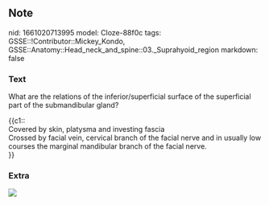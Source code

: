 ## Note
nid: 1661020713995
model: Cloze-88f0c
tags: GSSE::!Contributor::Mickey_Kondo, GSSE::Anatomy::Head_neck_and_spine::03._Suprahyoid_region
markdown: false

### Text
What are the relations of the inferior/superficial surface of the
superficial part of the submandibular gland?
<div>
  {{c1::
  <div>
    Covered by skin, platysma and investing fascia
  </div>
  <div>
    Crossed by facial vein, cervical branch of the facial nerve and
    in usually low courses the marginal mandibular branch of the
    facial nerve.
  </div>}}
</div>

### Extra
<img src="Submandibular-gland.jpg">
